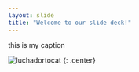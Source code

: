 ```yaml
---
layout: slide
title: "Welcome to our slide deck!"
---
```


this is my caption

![luchadortocat](https://octodex.github.com/images/luchadortocat.png)
{: .center}

